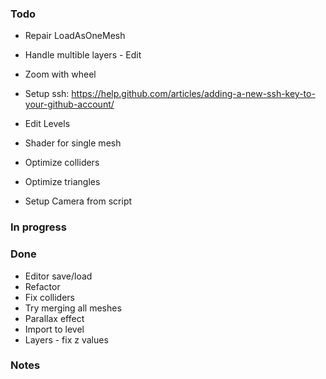 ### Todo


* Repair LoadAsOneMesh
* Handle multible layers - Edit
* Zoom with wheel
* Setup ssh: https://help.github.com/articles/adding-a-new-ssh-key-to-your-github-account/

* Edit Levels
* Shader for single mesh
* Optimize colliders
* Optimize triangles
* Setup Camera from script

### In progress

### Done

* Editor save/load
* Refactor
* Fix colliders
* Try merging all meshes
* Parallax effect
* Import to level
* Layers - fix z values

### Notes